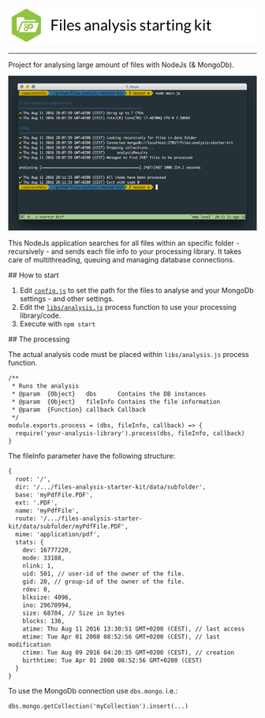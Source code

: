 ![Files analysis starter kit](docs/header.png)
<hr>

Project for analysing large amount of files with NodeJs (& MongoDb).

![Screen capture](docs/screencapture.jpg)

This NodeJs application searches for all files within an specific folder - recursively - and sends each file info to your processing library. It takes care of multithreading, queuing and managing database connections.

## How to start

1. Edit [```config.js```](config.js) to set the path for the files to analyse and your MongoDb settings - and other settings.
2. Edit the [```libs/analysis.js```](libs/analysis.js) process function to use your processing library/code.
3. Execute with ```npm start```

## The processing

The actual analysis code must be placed within ```libs/analysis.js``` process function.

```
/**
 * Runs the analysis
 * @param  {Object}   dbs      Contains the DB instances
 * @param  {Object}   fileInfo Contains the file information
 * @param  {Function} callback Callback
 */
module.exports.process = (dbs, fileInfo, callback) => {
  require('your-analysis-library').process(dbs, fileInfo, callback)
}
```

The fileInfo parameter have the following structure:

```
{
  root: '/',
  dir: '/.../files-analysis-starter-kit/data/subfolder',
  base: 'myPdfFile.PDF',
  ext: '.PDF',
  name: 'myPdfFile',
  route: '/.../files-analysis-starter-kit/data/subfolder/myPdfFile.PDF',
  mime: 'application/pdf',
  stats: {
    dev: 16777220,
    mode: 33188,
    nlink: 1,
    uid: 501, // user-id of the owner of the file.
    gid: 20, // group-id of the owner of the file.
    rdev: 0,
    blksize: 4096,
    ino: 29670994,
    size: 68704, // Size in bytes
    blocks: 136,
    atime: Thu Aug 11 2016 13:30:51 GMT+0200 (CEST), // last access
    mtime: Tue Apr 01 2008 08:52:56 GMT+0200 (CEST), // last modification
    ctime: Tue Aug 09 2016 04:20:35 GMT+0200 (CEST), // creation
    birthtime: Tue Apr 01 2008 08:52:56 GMT+0200 (CEST)
  }
}
```

To use the MongoDb connection use ```dbs.mongo```. i.e.:

```
dbs.mongo.getCollection('myCollection').insert(...)
```
